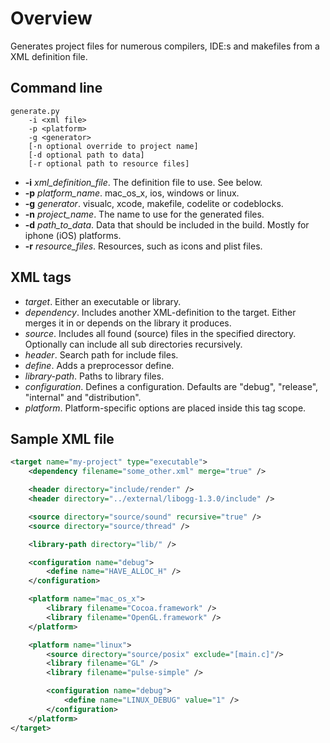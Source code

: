 Overview
========

Generates project files for numerous compilers, IDE:s and makefiles from a XML definition file.

Command line
------------

    generate.py 
    	-i <xml file>
    	-p <platform> 
       	-g <generator>
       	[-n optional override to project name] 
       	[-d optional path to data]
       	[-r optional path to resource files]
    
* **-i** *xml_definition_file*. The definition file to use. See below.
* **-p** *platform_name*. mac_os_x, ios, windows or linux.
* **-g** *generator*. visualc, xcode, makefile, codelite or codeblocks.
* **-n** *project_name*. The name to use for the generated files.
* **-d** *path_to_data*. Data that should be included in the build. Mostly for iphone (iOS) platforms.
* **-r** *resource_files*. Resources, such as icons and plist files.

XML tags
--------
* *target*. Either an executable or library.
* *dependency*. Includes another XML-definition to the target. Either merges it in or depends on the library it produces.
* *source*. Includes all found (source) files in the specified directory. Optionally can include all sub directories recursively.
* *header*. Search path for include files.
* *define*. Adds a preprocessor define.
* *library-path*. Paths to library files.
* *configuration*. Defines a configuration. Defaults are "debug", "release", "internal" and "distribution".
* *platform*. Platform-specific options are placed inside this tag scope.


Sample XML file
---------------

```xml
<target name="my-project" type="executable">
	<dependency filename="some_other.xml" merge="true" />

	<header directory="include/render" />
	<header directory="../external/libogg-1.3.0/include" />

	<source directory="source/sound" recursive="true" />
	<source directory="source/thread" />

	<library-path directory="lib/" />

	<configuration name="debug">
		<define name="HAVE_ALLOC_H" />
	</configuration>

	<platform name="mac_os_x">
		<library filename="Cocoa.framework" />
		<library filename="OpenGL.framework" />
	</platform>

	<platform name="linux">
		<source directory="source/posix" exclude="[main.c]"/>
		<library filename="GL" />
		<library filename="pulse-simple" />

		<configuration name="debug">
			<define name="LINUX_DEBUG" value="1" />
		</configuration>
	</platform>
</target>
```

